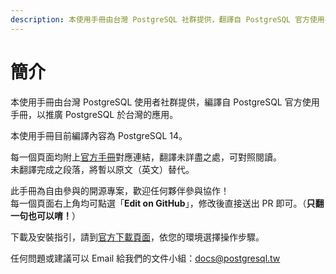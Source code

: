```yaml
---
description: 本使用手冊由台灣 PostgreSQL 社群提供，翻譯自 PostgreSQL 官方使用手冊，以推廣 PostgreSQL 於台灣的應用。
---
```


# 簡介

本使用手冊由台灣 PostgreSQL 使用者社群提供，編譯自 PostgreSQL 官方使用手冊，以推廣 PostgreSQL 於台灣的應用。

本使用手冊目前編譯內容為 PostgreSQL 14。

每一個頁面均附上[官方手冊](https://www.postgresql.org/docs/current/index.html)對應連結，翻譯未詳盡之處，可對照閱讀。  
未翻譯完成之段落，將暫以原文（英文）替代。

此手冊為自由參與的開源專案，歡迎任何夥伴參與協作！  
每一個頁面右上角均可點選「**Edit on GitHub**」，修改後直接送出 PR 即可。（**只翻一句也可以唷！**）

下載及安裝指引，請到[官方下載頁面](https://www.postgresql.org/download/)，依您的環境選擇操作步驟。

任何問題或建議可以 Email 給我們的文件小組：[docs@postgresql.tw](mailto:docs@postgresql.tw)

